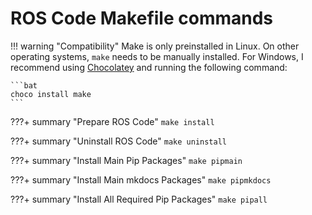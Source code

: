 # ROS Code Makefile commands

!!! warning "Compatibility"
    Make is only preinstalled in Linux. On other operating systems, `make` needs to be manually installed.
    For Windows, I recommend using [Chocolatey](https://chocolatey.org) and running the following command:

    ```bat
    choco install make
    ```

???+ summary "Prepare ROS Code"
    `make install`

???+ summary "Uninstall ROS Code"
    `make uninstall`

???+ summary "Install Main Pip Packages"
    `make pipmain`

???+ summary "Install Main mkdocs Packages"
    `make pipmkdocs`

???+ summary "Install All Required Pip Packages"
    `make pipall`
